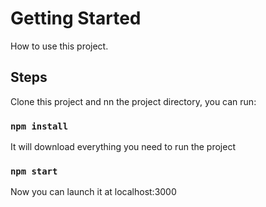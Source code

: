 # Getting Started

How to use this project.

## Steps

Clone this project and nn the project directory, you can run:

### `npm install`

It will download everything you need to run the project

### `npm start`

Now you can launch it at localhost:3000